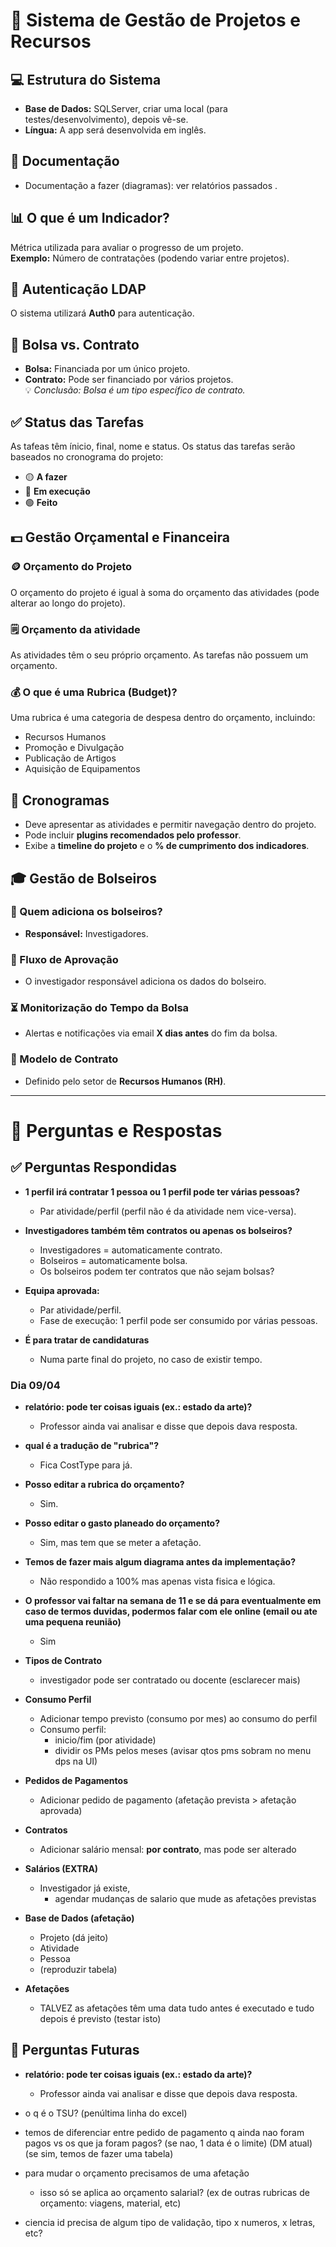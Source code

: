 ﻿# 📌 Sistema de Gestão de Projetos e Recursos

## 💻 Estrutura do Sistema
- **Base de Dados:** SQLServer, criar uma local (para testes/desenvolvimento), depois vê-se.
- **Língua:** A app será desenvolvida em inglês.

## 📄 Documentação
- Documentação a fazer (diagramas): ver relatórios passados .

## 📊 O que é um Indicador?
Métrica utilizada para avaliar o progresso de um projeto.  
**Exemplo:** Número de contratações (podendo variar entre projetos).

## 🔐 Autenticação LDAP
O sistema utilizará **Auth0** para autenticação.

## 📑 Bolsa vs. Contrato
- **Bolsa:** Financiada por um único projeto.
- **Contrato:** Pode ser financiado por vários projetos.  
  💡 *Conclusão: Bolsa é um tipo específico de contrato.*

## ✅ Status das Tarefas
As tafeas têm ínicio, final, nome e status.
Os status das tarefas serão baseados no cronograma do projeto:
- 🟡 **A fazer**
- 🔵 **Em execução**
- 🟢 **Feito**

## 💵 Gestão Orçamental e Financeira 

### 🪙 Orçamento do Projeto
O orçamento do projeto é igual à soma do orçamento das atividades (pode alterar ao longo do projeto).

### 🗒 Orçamento da atividade
As atividades têm o seu próprio orçamento. As tarefas não possuem um orçamento.

### 💰 O que é uma Rubrica (Budget)?
Uma rubrica é uma categoria de despesa dentro do orçamento, incluindo:
- Recursos Humanos
- Promoção e Divulgação
- Publicação de Artigos
- Aquisição de Equipamentos

## 📅 Cronogramas
- Deve apresentar as atividades e permitir navegação dentro do projeto.
- Pode incluir **plugins recomendados pelo professor**.
- Exibe a **timeline do projeto** e o **% de cumprimento dos indicadores**.

## 🎓 Gestão de Bolseiros

### 👥 Quem adiciona os bolseiros?
- **Responsável:** Investigadores.

### 🔄 Fluxo de Aprovação
- O investigador responsável adiciona os dados do bolseiro.

### ⏳ Monitorização do Tempo da Bolsa
- Alertas e notificações via email **X dias antes** do fim da bolsa.

### 📄 Modelo de Contrato
- Definido pelo setor de **Recursos Humanos (RH)**.

---

# 📌 Perguntas e Respostas

## ✅ Perguntas Respondidas
- **1 perfil irá contratar 1 pessoa ou 1 perfil pode ter várias pessoas?**
  - Par atividade/perfil (perfil não é da atividade nem vice-versa).

- **Investigadores também têm contratos ou apenas os bolseiros?**
  - Investigadores = automaticamente contrato.
  - Bolseiros = automaticamente bolsa.
  - Os bolseiros podem ter contratos que não sejam bolsas?

- **Equipa aprovada:**
  - Par atividade/perfil.
  - Fase de execução: 1 perfil pode ser consumido por várias pessoas.

- **É para tratar de candidaturas**
  - Numa parte final do projeto, no caso de existir tempo.    

### Dia 09/04

- **relatório: pode ter coisas iguais (ex.: estado da arte)?**
  - Professor ainda vai analisar e disse que depois dava resposta.

- **qual é a tradução de "rubrica"?**
  - Fica CostType para já.

- **Posso editar a rubrica do orçamento?**
  - Sim.

- **Posso editar o gasto planeado do orçamento?**
  - Sim, mas tem que se meter a afetação.

- **Temos de fazer mais algum diagrama antes da implementação?** 
  - Não respondido a 100% mas apenas vista fisica e lógica.

- **O professor vai faltar na semana de 11 e se dá para eventualmente em caso de termos duvidas, podermos falar com ele online (email ou ate uma pequena reunião)**   
  - Sim

- **Tipos de Contrato** 
  - investigador pode ser contratado ou docente (esclarecer mais)

- **Consumo Perfil**
  - Adicionar tempo previsto (consumo por mes) ao consumo do perfil
  - Consumo perfil:
    - inicio/fim (por atividade)
    - dividir os PMs pelos meses
    (avisar qtos pms sobram no menu dps na UI)

- **Pedidos de Pagamentos**
  - Adicionar pedido de pagamento (afetação prevista > afetação aprovada)

- **Contratos**
  - Adicionar salário mensal: **por contrato**, mas pode ser alterado

- **Salários (EXTRA)**
  - Investigador já existe,
    - agendar mudanças de salario que mude as afetações previstas

- **Base de Dados (afetação)**
  - Projeto (dá jeito)
  - Atividade
  - Pessoa
  - (reproduzir tabela)

- **Afetações**
  - TALVEZ as afetações têm uma data tudo antes é executado e tudo depois é previsto
(testar isto)

## 📌 Perguntas Futuras

- **relatório: pode ter coisas iguais (ex.: estado da arte)?**
  - Professor ainda vai analisar e disse que depois dava resposta.

- o q é o TSU? (penúltima linha do excel)
- temos de diferenciar entre pedido de pagamento q ainda nao foram pagos vs os que ja foram pagos?
(se nao, 1 data é o limite) (DM atual)
(se sim, temos de fazer uma tabela)

- para mudar o orçamento precisamos de uma afetação
    - isso só se aplica ao orçamento salarial? (ex de outras rubricas de orçamento: viagens, material, etc)

- ciencia id precisa de algum tipo de validação, tipo x numeros, x letras, etc?